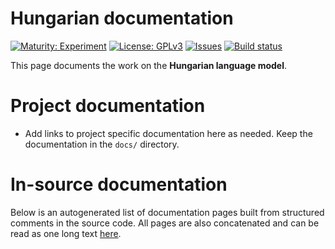 # Hungarian documentation

[![Maturity: Experiment](https://img.shields.io/badge/Maturity-Experiment-black.svg)](https://giellalt.github.io/MaturityClassification.html)
[![License: GPLv3](https://img.shields.io/badge/License-GPLv3-blue.svg)](https://www.gnu.org/licenses/gpl-3.0)
[![Issues](https://img.shields.io/github/issues/giellalt/lang-hun)](https://github.com/giellalt/lang-hun/issues)
[![Build status](https://github.com/giellalt/lang-hun/workflows/Speller%20CI+CD/badge.svg)](https://github.com/giellalt/lang-hun/actions)

This page documents the work on the **Hungarian language model**. 

# Project documentation

* Add links to project specific documentation here as needed. Keep the documentation in the `docs/` directory.

# In-source documentation

Below is an autogenerated list of documentation pages built from structured comments in the source code. All pages are also concatenated and can be read as one long text [here](hun.md).
